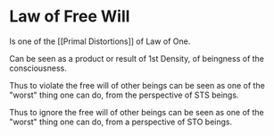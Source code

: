 # Law of Free Will
Is one of the [[Primal Distortions]] of Law of One.

Can be seen as a product or result of 1st Density, of beingness of the consciousness.

Thus to violate the free will of other beings can be seen as one of the "worst" thing one can do, from the perspective of STS beings.

Thus to ignore the free will of other beings can be seen as one of the "worst" thing one can do, from a perspective of STO beings.

